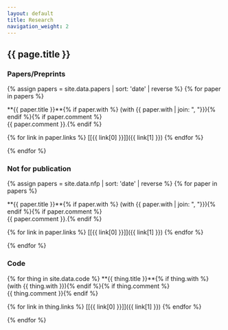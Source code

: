 ```yaml
---
layout: default
title: Research
navigation_weight: 2
---
```


## {{ page.title }}

### Papers/Preprints

{% assign papers = site.data.papers | sort: 'date' | reverse %}
{% for paper in papers %}
<div class="papers">
**{{ paper.title }}**{% if paper.with %} (with {{ paper.with | join: ", "}}){% endif %}{% if paper.comment %}<br/> {{ paper.comment }}.{% endif %}

{% for link in paper.links %} [\[{{ link[0] }}\]]({{ link[1] }}) {% endfor %}
</div>
{% endfor %}

### Not for publication

{% assign papers = site.data.nfp | sort: 'date' | reverse %}
{% for paper in papers %}
<div class="papers">
**{{ paper.title }}**{% if paper.with %} (with {{ paper.with | join: ", "}}){% endif %}{% if paper.comment %}<br/> {{ paper.comment }}.{% endif %}

{% for link in paper.links %} [\[{{ link[0] }}\]]({{ link[1] }}) {% endfor %}
</div>
{% endfor %}

### Code

<div class="papers">
{% for thing in site.data.code %}
**{{ thing.title }}**{% if thing.with %} (with {{ thing.with }}){% endif %}{% if thing.comment %}<br/> {{ thing.comment }}{% endif %}

{% for link in thing.links %} [\[{{ link[0] }}\]]({{ link[1] }}) {% endfor %}
</div>
{% endfor %}

